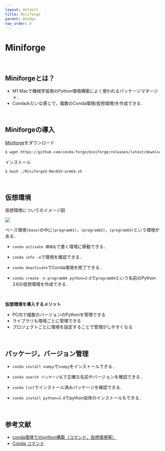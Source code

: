 ```yaml
---
layout: default
title: Miniforge
parent: DevOps
nav_order: 4
---
```


# Miniforge


<br>

## Miniforgeとは？

- M1 Macで機械学習用のPython環境構築によく使われるパッケージマネージャ．
- Condaみたいな感じで，複数のConda環境(仮想環境)を作成できる．

<br>

## Miniforgeの導入

[Miniforge](https://github.com/conda-forge/miniforge)をダウンロード
```bash
$ wget https://github.com/conda-forge/miniforge/releases/latest/download/Miniforge3-MacOSX-arm64.sh
```

インストール
```bash
$ bash ./Miniforge3-MacOSX-arm64.sh
```

<br>

## 仮想環境

仮想環境についてのイメージ図

<img src="{{ site.url }}/docs/devops/img/conda_example.png">

ベース環境`(base)`の中に`(program01)`，`(program02)`，`(program03)`という環境がある．

- `conda activate 環境名`で書く環境に移動できる．

- `conda info -e`で環境を確認できる．

- `conda deactivate`でConda環境を修了できる．

- `conda create -n program04 python=3.6`で`program04`という名前のPython 3.6の仮想環境を作成できる．

<br>


**仮想環境を導入するメリット**

- PC内で複数のバージョンのPythonを管理できる
- ライブラリも環境ごとに管理できる
- プロジェクトごとに環境を設定することで管理がしやすくなる

<br>

## パッケージ，バージョン管理

- `conda install numpy`で`numpy`をインストールできる．

- `conda search パッケージ名`で正確な名前やバージョンを確認できる．

- `conda list`でインストール済みパッケージを確認できる．

- `conda install python=3.8`でpython自体のインストールもできる．

<br>

## 参考文献

- [conda環境でのpython構築（コマンド、仮想環境等）](https://zenn.dev/coco9122/articles/2c3f57ae367bc4)
- [Conda コマンド](https://www.python.jp/install/anaconda/conda.html)

